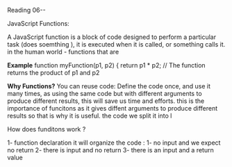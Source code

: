 Reading 06--

JavaScript Functions:

A JavaScript function is a block of code designed to perform a particular task (does soemthing ), it is executed when it is called, or something calls it. in the human world - functions that are

**Example**
function myFunction(p1, p2) {
  return p1 * p2;   // The function returns the product of p1 and p2


  **Why Functions?**
You can reuse code: Define the code once, and use it many times, as using the same code but with different arguments to produce different results, this will save us time and efforts. 
this is the importance of funcitons as it gives diffent arguments to produce different results so that is why it is useful. 
the code we split it into l

How does funditons work ?

1- function declaration 
it will organize the code :
1- no input and we expect no return
2- there is input and no return
3- there is an input and a return value

